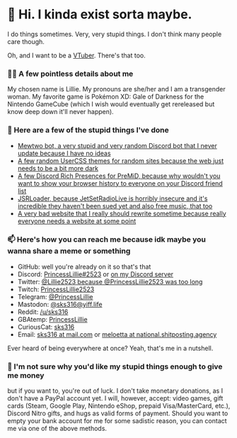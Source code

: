 # 👋 Hi. I kinda exist sorta maybe.
I do things sometimes. Very, very stupid things. I don't think many people care though.

Oh, and I want to be a [VTuber](https://www.howtogeek.com/720841/what-is-a-vtuber/). There's that too.

### 🙋‍♀️ A few pointless details about me

My chosen name is Lillie. My pronouns are she/her and I am a transgender woman. My favorite game is Pokémon XD: Gale of Darkness for the Nintendo GameCube (which I wish would eventually get rereleased but know deep down it'll never happen).

### 📔 Here are a few of the stupid things I've done

* [Mewtwo bot, a very stupid and very random Discord bot that I never update because I have no ideas](https://github.com/sks316/mewtwo-bot)
* [A few random UserCSS themes for random sites because the web just needs to be a bit more dark](https://github.com/sks316/usercss)
* [A few Discord Rich Presences for PreMiD, because why wouldn't you want to show your browser history to everyone on your Discord friend list](https://premid.app/users/226098403304538122)
* [JSRLoader, because JetSetRadioLive is horribly insecure and it's incredible they haven't been sued yet and also free music, that too](https://github.com/sks316/JSRLoader)
* [A very bad website that I really should rewrite sometime because really everyone needs a website at some point](https://sks316.github.io)

### 📫 Here's how you can reach me because idk maybe you wanna share a meme or something

* GitHub: well you're already on it so that's that
* Discord: [PrincessLillie#2523](https://discord.com/users/226098403304538122) or [on my Discord server](https://discord.gg/2VYTgFB)
* Twitter: [@Lillie2523 because @PrincessLillie2523 was too long](https://twitter.com/Lillie2523)
* Twitch: [PrincessLillie2523](https://twitch.tv/PrincessLillie2523)
* Telegram: [@PrincessLillie](https://telegram.dog/PrincessLillie)
* Mastodon: [@sks316@yiff.life](https://yiff.life/@sks316)
* Reddit: [/u/sks316](https://reddit.com/u/sks316)
* GBAtemp: [PrincessLillie](https://gbatemp.net/members/princesslillie.340701/)
* CuriousCat: [sks316](https://curiouscat.me/sks316)
* Email: [sks316 at mail.com](mailto:sks316@mail.com) or [meloetta at national.shitposting.agency](mailto:meloetta@national.shitposting.agency)

Ever heard of being everywhere at once? Yeah, that's me in a nutshell.

### 💸 I'm not sure why you'd like my stupid things enough to give me money

but if you want to, you're out of luck. I don't take monetary donations, as I don't have a PayPal account yet. I will, however, accept: video games, gift cards (Steam, Google Play, Nintendo eShop, prepaid Visa/MasterCard, etc.), Discord Nitro gifts, and hugs as valid forms of payment. Should you want to empty your bank account for me for some sadistic reason, you can contact me via one of the above methods.

<!--
**sks316/sks316** is a ✨ _special_ ✨ repository because its `README.md` (this file) appears on your GitHub profile.

Here are some ideas to get you started:

- 🔭 I’m currently working on ...
- 🌱 I’m currently learning ...
- 👯 I’m looking to collaborate on ...
- 🤔 I’m looking for help with ...
- 💬 Ask me about ...
- 📫 How to reach me: ...
- 😄 Pronouns: ...
- ⚡ Fun fact: ...
-->
